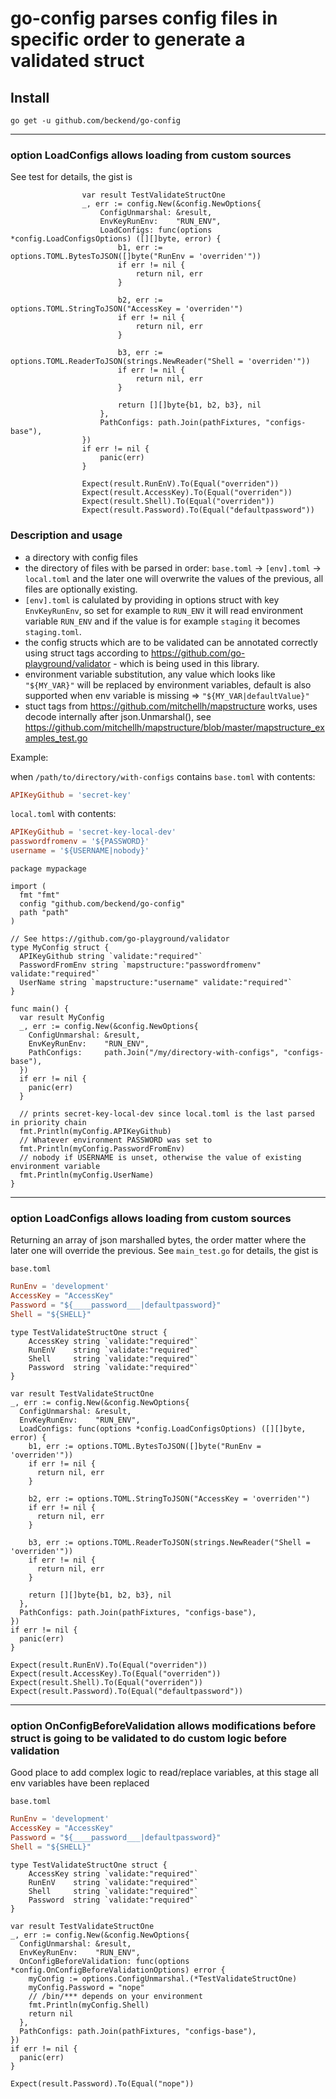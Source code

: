 # go-config parses config files in specific order to generate a validated struct

## Install

```shell
go get -u github.com/beckend/go-config
```

---

### option LoadConfigs allows loading from custom sources

See test for details, the gist is

```golang
				var result TestValidateStructOne
				_, err := config.New(&config.NewOptions{
					ConfigUnmarshal: &result,
					EnvKeyRunEnv:    "RUN_ENV",
					LoadConfigs: func(options *config.LoadConfigsOptions) ([][]byte, error) {
						b1, err := options.TOML.BytesToJSON([]byte("RunEnv = 'overriden'"))
						if err != nil {
							return nil, err
						}

						b2, err := options.TOML.StringToJSON("AccessKey = 'overriden'")
						if err != nil {
							return nil, err
						}

						b3, err := options.TOML.ReaderToJSON(strings.NewReader("Shell = 'overriden'"))
						if err != nil {
							return nil, err
						}

						return [][]byte{b1, b2, b3}, nil
					},
					PathConfigs: path.Join(pathFixtures, "configs-base"),
				})
				if err != nil {
					panic(err)
				}

				Expect(result.RunEnV).To(Equal("overriden"))
				Expect(result.AccessKey).To(Equal("overriden"))
				Expect(result.Shell).To(Equal("overriden"))
				Expect(result.Password).To(Equal("defaultpassword"))
```

### Description and usage

- a directory with config files
- the directory of files with be parsed in order: `base.toml` -> `[env].toml` -> `local.toml` and the later one will overwrite the values of the previous, all files are optionally existing.
- `[env].toml` is calulated by providing in options struct with key `EnvKeyRunEnv`, so set for example to `RUN_ENV` it will read environment variable `RUN_ENV` and if the value is for example `staging` it becomes `staging.toml`.
- the config structs which are to be validated can be annotated correctly using struct tags according to https://github.com/go-playground/validator - which is being used in this library.
- environment variable substitution, any value which looks like `"${MY_VAR}"` will be replaced by environment variables,
  default is also supported when env variable is missing => `"${MY_VAR|defaultValue}"`
- stuct tags from https://github.com/mitchellh/mapstructure works, uses decode internally after json.Unmarshal(), see https://github.com/mitchellh/mapstructure/blob/master/mapstructure_examples_test.go

Example:

when `/path/to/directory/with-configs` contains `base.toml` with contents:

```toml
APIKeyGithub = 'secret-key'
```

`local.toml` with contents:

```toml
APIKeyGithub = 'secret-key-local-dev'
passwordfromenv = '${PASSWORD}'
username = '${USERNAME|nobody}'
```

```golang
package mypackage

import (
  fmt "fmt"
  config "github.com/beckend/go-config"
  path "path"
)

// See https://github.com/go-playground/validator
type MyConfig struct {
  APIKeyGithub string `validate:"required"`
  PasswordFromEnv string `mapstructure:"passwordfromenv" validate:"required"`
  UserName string `mapstructure:"username" validate:"required"`
}

func main() {
  var result MyConfig
  _, err := config.New(&config.NewOptions{
    ConfigUnmarshal: &result,
    EnvKeyRunEnv:    "RUN_ENV",
    PathConfigs:     path.Join("/my/directory-with-configs", "configs-base"),
  })
  if err != nil {
    panic(err)
  }

  // prints secret-key-local-dev since local.toml is the last parsed in priority chain
  fmt.Println(myConfig.APIKeyGithub)
  // Whatever environment PASSWORD was set to
  fmt.Println(myConfig.PasswordFromEnv)
  // nobody if USERNAME is unset, otherwise the value of existing environment variable
  fmt.Println(myConfig.UserName)
}
```

---

### option LoadConfigs allows loading from custom sources

Returning an array of json marshalled bytes, the order matter where the later one will override the previous.
See `main_test.go` for details, the gist is

`base.toml`

```toml
RunEnv = 'development'
AccessKey = "AccessKey"
Password = "${____password___|defaultpassword}"
Shell = "${SHELL}"
```

```golang
type TestValidateStructOne struct {
	AccessKey string `validate:"required"`
	RunEnV    string `validate:"required"`
	Shell     string `validate:"required"`
	Password  string `validate:"required"`
}

var result TestValidateStructOne
_, err := config.New(&config.NewOptions{
  ConfigUnmarshal: &result,
  EnvKeyRunEnv:    "RUN_ENV",
  LoadConfigs: func(options *config.LoadConfigsOptions) ([][]byte, error) {
    b1, err := options.TOML.BytesToJSON([]byte("RunEnv = 'overriden'"))
    if err != nil {
      return nil, err
    }

    b2, err := options.TOML.StringToJSON("AccessKey = 'overriden'")
    if err != nil {
      return nil, err
    }

    b3, err := options.TOML.ReaderToJSON(strings.NewReader("Shell = 'overriden'"))
    if err != nil {
      return nil, err
    }

    return [][]byte{b1, b2, b3}, nil
  },
  PathConfigs: path.Join(pathFixtures, "configs-base"),
})
if err != nil {
  panic(err)
}

Expect(result.RunEnV).To(Equal("overriden"))
Expect(result.AccessKey).To(Equal("overriden"))
Expect(result.Shell).To(Equal("overriden"))
Expect(result.Password).To(Equal("defaultpassword"))
```

---

### option OnConfigBeforeValidation allows modifications before struct is going to be validated to do custom logic before validation

Good place to add complex logic to read/replace variables, at this stage all env variables have been replaced

`base.toml`

```toml
RunEnv = 'development'
AccessKey = "AccessKey"
Password = "${____password___|defaultpassword}"
Shell = "${SHELL}"
```

```golang
type TestValidateStructOne struct {
	AccessKey string `validate:"required"`
	RunEnV    string `validate:"required"`
	Shell     string `validate:"required"`
	Password  string `validate:"required"`
}

var result TestValidateStructOne
_, err := config.New(&config.NewOptions{
  ConfigUnmarshal: &result,
  EnvKeyRunEnv:    "RUN_ENV",
  OnConfigBeforeValidation: func(options *config.OnConfigBeforeValidationOptions) error {
    myConfig := options.ConfigUnmarshal.(*TestValidateStructOne)
    myConfig.Password = "nope"
    // /bin/*** depends on your environment
    fmt.Println(myConfig.Shell)
    return nil
  },
  PathConfigs: path.Join(pathFixtures, "configs-base"),
})
if err != nil {
  panic(err)
}

Expect(result.Password).To(Equal("nope"))
```
